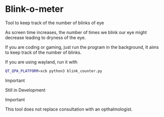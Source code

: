 # Blink-o-meter

Tool to keep track of the number of blinks of eye

As screen time increases, the number of times we blink our eye might decrease leading to dryness of the eye.

If you are coding or gaming, just run the program in the background, It aims to keep track of the number of blinks.

If you are using wayland, run it with

```bash
QT_QPA_PLATFORM=xcb python3 blink_counter.py
```

> [!IMPORTANT]
> Still in Development

> [!IMPORTANT]
> This tool does not replace consultation with an opthalmologist.
